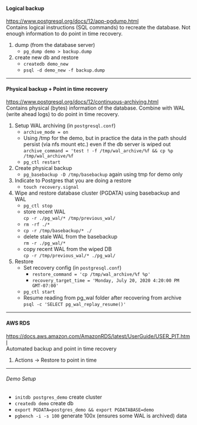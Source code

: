 #### Logical backup   
https://www.postgresql.org/docs/12/app-pgdump.html  
Contains logical instructions (SQL commands) to recreate the database.
Not enough information to do point in time recovery.
1. dump  (from the database server)   
   * `pg_dump demo > backup.dump`   
2. create new db and restore  
   * `createdb demo_new`  
   * `psql -d demo_new -f backup.dump`

---

#### Physical backup + Point in time recovery   
https://www.postgresql.org/docs/12/continuous-archiving.html  
Contains physical (bytes) information of the database. Combine with WAL (write ahead logs) to do point in time recovery.
1. Setup WAL archiving (in `postgresql.conf`)  
   * `archive_mode = on`  
   * Using /tmp for the demo, but in practice the data in the path should persist (via nfs mount etc.) even if the db server is wiped out  
   `archive_command = 'test ! -f /tmp/wal_archive/%f && cp %p /tmp/wal_archive/%f`
   * `pg_ctl restart`
2. Create physical backup  
   * `pg_basebackup -D /tmp/basebackup` again using tmp for demo only
3. Indicate to Postgres that you are doing a restore  
   * `touch recovery.signal`
4. Wipe and restore database cluster (PGDATA) using basebackup and WAL
   * `pg_ctl stop`
   * store recent WAL  
     `cp -r ./pg_wal/* /tmp/previous_wal/` 
   * `rm -rf ./*`
   * `cp -r /tmp/basebackup/* ./`
   * delete stale WAL from the basebackup  
     `rm -r ./pg_wal/*` 
   * copy recent WAL from the wiped DB  
     `cp -r /tmp/previous_wal/* ./pg_wal/` 
5. Restore
   * Set recovery config (in `postgresql.conf`)  
     * `restore_command = 'cp /tmp/wal_archive/%f %p'`
     * `recovery_target_time = 'Monday, July 20, 2020 4:20:00 PM GMT-07:00'`
   * `pg_ctl start`
   * Resume reading from pg_wal folder after recovering from archive    
     `psql -c 'SELECT pg_wal_replay_resume()'` 

---

#### AWS RDS
https://docs.aws.amazon.com/AmazonRDS/latest/UserGuide/USER_PIT.html   
Automated backup and point in time recovery
1. Actions -> Restore to point in time 


---

###### Demo Setup
* `initdb postgres_demo` create cluster  
* `createdb demo` create db  
* `export PGDATA=postgres_demo && export PGDATABASE=demo`  
* `pgbench -i -s 100` generate 100x (ensures some WAL is archived) data  

